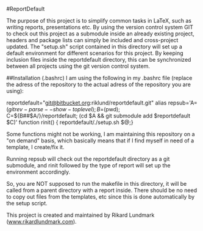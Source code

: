 #ReportDefault

The purpose of this project is to simplify common tasks in LaTeX, such as writing reports, presentations etc. By using the version control system GIT to check out this project as a submodule inside an already existing project, headers and 
package lists can simply be included and cross-project updated. The "setup.sh" script contained in this directory will set up a default environment for different scenarios for this project. By keeping inclusion files inside the reportdefault directory, this can be synchronized between all projects using the git version control system.

##Installation (.bashrc)
I am using the following in my .bashrc file (replace the adress of the repository to the actual adress of the repository you are using):

  reportdefault="git@bitbucket.org:riklund/reportdefault.git"
  alias repsub='A=$(git rev-parse --show-toplevel); B=$(pwd); \
  C=${B##$A/}/reportdefault; (cd $A && git submodule add $reportdefault $C)'
  function rinit() { reportdefault/./setup.sh $@;}

Some functions might not be working, I am maintaining this repository on a "on demand" basis, which basically means that if I find myself in need of a template, I create/fix it. 

Running repsub will check out the reportdefault directory as a git submodule, and rinit followed by the type of report will set up the environment accordingly.

So, you are NOT supposed to run the makefile in this directory, it will be called from a parent directory with a report inside. There should be no need to copy out files from the templates, etc since this is done automatically by the setup script. 

This project is created and maintained by Rikard Lundmark (www.rikardlundmark.com).